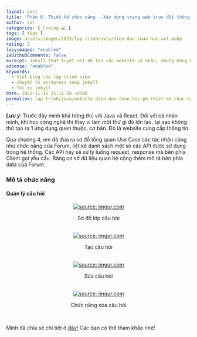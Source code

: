 ```yaml
---
layout: post
title: 'Phần 6. Thiết kế chức năng - Xây dựng trang web trao đổi thông tin toán học (Java Spring Boot + React JS).'
author: sal
categories: [ Coding 💻 ]
tags: [ tips ]
image: assets/images/2023/lap-trinh/avts/dien-dan-toan-hoc-avt.webp
rating: 5
lazyimages: "enabled"
isGithubComments: false
excerpt: Jekyll thật tuyệt vời để tạo các website cá nhân, nhưng bông hồng nào mà chả có gai!. Bài viết này mình muốn hướng đến các bạn đã có hiểu biết về phát triển web. Các bạn beginer hay các bạn có nhu cầu làm một blog cá nhân có thể tham khảo để hiểu rõ ưu nhược điểm của Wordpress cũng như Jekyll
adsense: "enabled"
keywords:
  - Viết blog cho lập trình viên
  - chuyển từ wordpress sang jekyll
  - Tối ưu jekyll
date: 2022-11-15 15:11:10 +0700
permalink: lap-trinh/java/website-dien-dan-toan-hoc-p6-thiet-ke-chuc-nang
---
```


**_Lưu ý_**: Trước đây mình khá hứng thú với Java và React. Đối với cá nhân mình, khi học công nghệ thì thay vì làm một thứ gì đó lớn lao, tại sao không thử tạo ra 1 ứng dụng quen thuộc, cơ bản. Đó là website cung cấp thông tin.

Qua chương 4, em đã đưa ra sơ đồ tổng quan Use Case các
tác nhân cũng như chức năng của Forum, liệt kê danh sách một số các API được sử
dụng trong hệ thống. Các API này sẽ xử lý luồng request, response mà bên phía Client
gọi yêu cầu. Bảng cơ sở dữ liệu quan hệ cộng thêm mô tả bên phía data của Forum.

### Mô tả chức năng

#### Quản lý câu hỏi

<div class="content" style="text-align:center; ">
<a href="https://imgur.com/6FbcOLz"><img src="https://i.imgur.com/6FbcOLz.png" title="source: imgur.com" /></a><p>Sơ đồ lớp câu hỏi</p><br>
<a href="https://imgur.com/ye2qUJc"><img src="https://i.imgur.com/ye2qUJc.png" title="source: imgur.com" /></a><p>Tạo câu hỏi</p><br><a href="https://imgur.com/TeDkX1T"><img src="https://i.imgur.com/TeDkX1T.png" title="source: imgur.com" /></a><p>Sửa câu hỏi</p><br><a href="https://imgur.com/yc1gD3S"><img src="https://i.imgur.com/yc1gD3S.png" title="source: imgur.com" /></a><p>Chức năng xóa câu hỏi</p><br>
</div>


Mình đã chia sẻ chi tiết ở [đây!](https://123docz.net/document/14922909-khoa-luan-thie-ke-web-dien-dan-java-reactjs-pdf.htm) Các bạn có thể tham khảo nhé!
